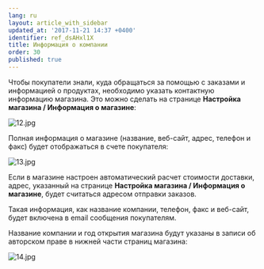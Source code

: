 ```yaml
---
lang: ru
layout: article_with_sidebar
updated_at: '2017-11-21 14:37 +0400'
identifier: ref_dsAHxl1X
title: Информация о компании
order: 30
published: true
---
```

Чтобы покупатели знали, куда обращаться за помощью с заказами и информацией о продуктах, необходимо указать контактную информацию магазина. Это можно сделать на странице **Настройка магазина /  Информация о магазине**:

![12.jpg]({{site.baseurl}}/attachments/ref_dsAHxl1X/12.jpg)

Полная информация о магазине (название, веб-сайт, адрес, телефон и факс) будет отображаться в счете покупателя:  

![13.jpg]({{site.baseurl}}/attachments/ref_dsAHxl1X/13.jpg)

Если в магазине настроен автоматический расчет стоимости доставки, адрес, указанный на странице **Настройка магазина / Информация о магазине**, будет считаться адресом отправки заказов. 

Такая информация, как название компании, телефон, факс и веб-сайт, будет включена в email сообщения покупателям.

Название компании и год открытия магазина будут указаны в записи об авторском праве в нижней части страниц магазина:

![14.jpg]({{site.baseurl}}/attachments/ref_dsAHxl1X/14.jpg)

